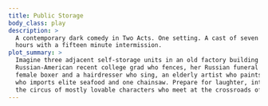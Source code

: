 ```yaml
---
title: Public Storage
body_class: play
description: >
  A contemporary dark comedy in Two Acts. One setting. A cast of seven actors, two female, four male. Running time 2
  hours with a fifteen minute intermission.
plot_summary: >
  Imagine three adjacent self-storage units in an old factory building in present-day Los Angeles. Cast an adorable
  Russian-American recent college grad who fences, her Russian funeral director uncle, a singer-songwriter guitarist, a
  female boxer and a hairdresser who sing, an elderly artist who paints amorous robots, an immigrant small businessman
  who imports elite seafood and one chainsaw. Prepare for laughter, intrigue and love at any age. You’re ready to reveal
  the circus of mostly lovable characters who meet at the crossroads of Public Storage.
---
```

